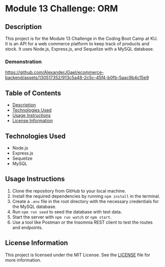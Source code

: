 # Module 13 Challenge: ORM

## Description
This project is for the Module 13 Challenge in the Coding Boot Camp at KU. It is an API for a web commerce platform to keep track of products and stock. It uses Node.js, Express.js, and Sequelize with a MySQL database.

### Demonstration

https://github.com/AlexanderJGael/ecommerce-backend/assets/130517352/913c5a48-2c5c-45f4-b0fb-5aac9b4c15e9





## Table of Contents
- [Description](#description)
- [Technologies Used](#technologies-used)
- [Usage Instructions](#usage-instructions)
- [License Information](#license-information)

## Technologies Used
- Node.js
- Express.js
- Sequelize
- MySQL

## Usage Instructions
1. Clone the repository from GitHub to your local machine.
2. Install the required dependencies by running `npm install` in the terminal.
3. Create a `.env` file in the root directory with the necessary credentials for the MySQL database.
4. Run `npm run seed` to seed the database with test data.
5. Start the server with `npm run watch` or `npm start`.
6. Use a tool like Postman or the Insomnia REST client to test the routes and endpoints.

## License Information
This project is licensed under the MIT License. See the [LICENSE](LICENSE) file for more information.

